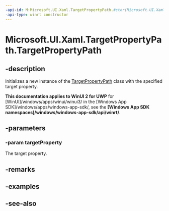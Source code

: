 ```yaml
---
-api-id: M:Microsoft.UI.Xaml.TargetPropertyPath.#ctor(Microsoft.UI.Xaml.DependencyProperty)
-api-type: winrt constructor
---
```


<!-- Method syntax
public TargetPropertyPath(Windows.UI.Xaml.DependencyProperty targetProperty)
-->

# Microsoft.UI.Xaml.TargetPropertyPath.TargetPropertyPath

## -description
Initializes a new instance of the [TargetPropertyPath](targetpropertypath.md) class with the specified target property.

**This documentation applies to WinUI 2 for UWP** for [WinUI]/windows/apps/winui/winui3/ in the [Windows App SDK]/windows/apps/windows-app-sdk/, see the **[Windows App SDK namespaces]/windows/windows-app-sdk/api/winrt/**.

## -parameters
### -param targetProperty
The target property.

## -remarks

## -examples

## -see-also
